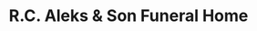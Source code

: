 ---
title: "R.C. Aleks & Son Funeral Home"
url: /lincoln-park/r-c-aleks-and-son-funeral-home/
shop: funeral directors
---
